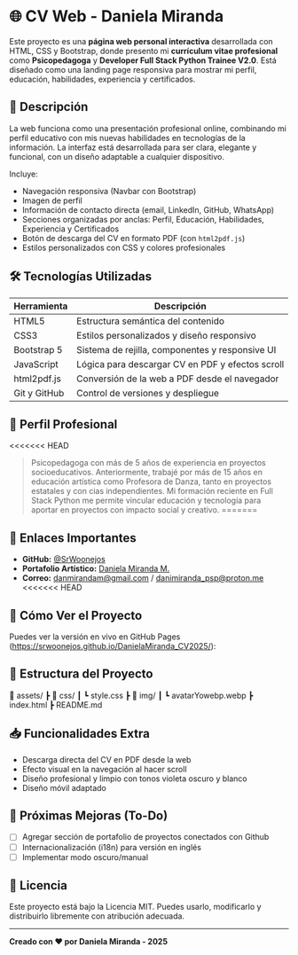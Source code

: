 # 🌐 CV Web - Daniela Miranda

Este proyecto es una **página web personal interactiva** desarrollada con HTML, CSS y Bootstrap, donde presento mi **currículum vitae profesional** como **Psicopedagoga** y **Developer Full Stack Python Trainee V2.0**. Está diseñado como una landing page responsiva para mostrar mi perfil, educación, habilidades, experiencia y certificados.

## 📌 Descripción

La web funciona como una presentación profesional online, combinando mi perfil educativo con mis nuevas habilidades en tecnologías de la información. La interfaz está desarrollada para ser clara, elegante y funcional, con un diseño adaptable a cualquier dispositivo.

Incluye:
- Navegación responsiva (Navbar con Bootstrap)
- Imagen de perfil
- Información de contacto directa (email, LinkedIn, GitHub, WhatsApp)
- Secciones organizadas por anclas: Perfil, Educación, Habilidades, Experiencia y Certificados
- Botón de descarga del CV en formato PDF (con `html2pdf.js`)
- Estilos personalizados con CSS y colores profesionales

## 🛠️ Tecnologías Utilizadas

| Herramienta   | Descripción                                      |
|---------------|--------------------------------------------------|
| HTML5         | Estructura semántica del contenido               |
| CSS3          | Estilos personalizados y diseño responsivo       |
| Bootstrap 5   | Sistema de rejilla, componentes y responsive UI  |
| JavaScript    | Lógica para descargar CV en PDF y efectos scroll|
| html2pdf.js   | Conversión de la web a PDF desde el navegador    |
| Git y GitHub  | Control de versiones y despliegue                |

## 🧠 Perfil Profesional

<<<<<<< HEAD
> Psicopedagoga con más de 5 años de experiencia en proyectos socioeducativos. Anteriormente, trabajé por más de 15 años en educación artística como Profesora de Danza, tanto en proyectos estatales y con cias independientes. Mi formación reciente en Full Stack Python me permite vincular educación y tecnología para aportar en proyectos con impacto social y creativo.
=======

## 🔗 Enlaces Importantes

- **GitHub:** [@SrWoonejos](https://srwoonejos.github.io/DanielaMiranda_CV2025/)
- **Portafolio Artístico:** [Daniela Miranda M.](https://www.behance.net/danmirandam/)
- **Correo:** danmirandam@gmail.com / danimiranda_psp@proton.me
<<<<<<< HEAD

## 🚀 Cómo Ver el Proyecto

Puedes ver la versión en vivo en GitHub Pages (https://srwoonejos.github.io/DanielaMiranda_CV2025/):



## 📄 Estructura del Proyecto
📁 assets/
┣ 📁 css/
┃ ┗ style.css
┣ 📁 img/
┃ ┗ avatarYowebp.webp
┣ index.html
┣ README.md


## 📥 Funcionalidades Extra

- Descarga directa del CV en PDF desde la web
- Efecto visual en la navegación al hacer scroll
- Diseño profesional y limpio con tonos violeta oscuro y blanco
- Diseño móvil adaptado

## 📅 Próximas Mejoras (To-Do)

- [ ] Agregar sección de portafolio de proyectos conectados con Github
- [ ] Internacionalización (i18n) para versión en inglés
- [ ] Implementar modo oscuro/manual

## 🧾 Licencia

Este proyecto está bajo la Licencia MIT. Puedes usarlo, modificarlo y distribuirlo libremente con atribución adecuada.

---

**Creado con ❤️ por Daniela Miranda - 2025**
